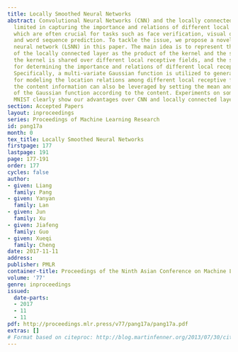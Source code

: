 ```yaml
---
title: Locally Smoothed Neural Networks
abstract: Convolutional Neural Networks (CNN) and the locally connected layer are
  limited in capturing the importance and relations of different local receptive fields,
  which are often crucial for tasks such as face verification, visual question answering,
  and word sequence prediction. To tackle the issue, we propose a novel locally smoothed
  neural network (LSNN) in this paper. The main idea is to represent the weight matrix
  of the locally connected layer as the product of the kernel and the smoother, where
  the kernel is shared over different local receptive fields, and the smoother is
  for determining the importance and relations of different local receptive fields.
  Specifically, a multi-variate Gaussian function is utilized to generate the smoother,
  for modeling the location relations among different local receptive fields. Furthermore,
  the content information can also be leveraged by setting the mean and precision
  of the Gaussian function according to the content. Experiments on some variant of
  MNIST clearly show our advantages over CNN and locally connected layer.
section: Accepted Papers
layout: inproceedings
series: Proceedings of Machine Learning Research
id: pang17a
month: 0
tex_title: Locally Smoothed Neural Networks
firstpage: 177
lastpage: 191
page: 177-191
order: 177
cycles: false
author:
- given: Liang
  family: Pang
- given: Yanyan
  family: Lan
- given: Jun
  family: Xu
- given: Jiafeng
  family: Guo
- given: Xueqi
  family: Cheng
date: 2017-11-11
address: 
publisher: PMLR
container-title: Proceedings of the Ninth Asian Conference on Machine Learning
volume: '77'
genre: inproceedings
issued:
  date-parts:
  - 2017
  - 11
  - 11
pdf: http://proceedings.mlr.press/v77/pang17a/pang17a.pdf
extras: []
# Format based on citeproc: http://blog.martinfenner.org/2013/07/30/citeproc-yaml-for-bibliographies/
---
```

